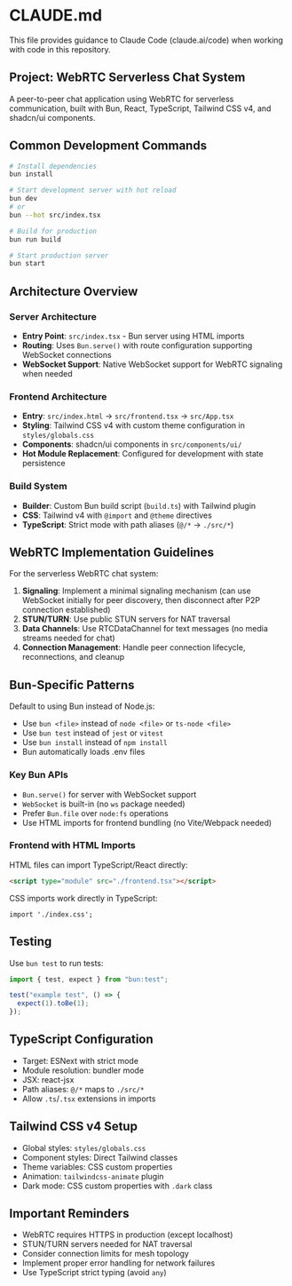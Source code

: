 # CLAUDE.md

This file provides guidance to Claude Code (claude.ai/code) when working with code in this repository.

## Project: WebRTC Serverless Chat System

A peer-to-peer chat application using WebRTC for serverless communication, built with Bun, React, TypeScript, Tailwind CSS v4, and shadcn/ui components.

## Common Development Commands

```bash
# Install dependencies
bun install

# Start development server with hot reload
bun dev
# or
bun --hot src/index.tsx

# Build for production
bun run build

# Start production server
bun start
```

## Architecture Overview

### Server Architecture
- **Entry Point**: `src/index.tsx` - Bun server using HTML imports
- **Routing**: Uses `Bun.serve()` with route configuration supporting WebSocket connections
- **WebSocket Support**: Native WebSocket support for WebRTC signaling when needed

### Frontend Architecture
- **Entry**: `src/index.html` → `src/frontend.tsx` → `src/App.tsx`
- **Styling**: Tailwind CSS v4 with custom theme configuration in `styles/globals.css`
- **Components**: shadcn/ui components in `src/components/ui/`
- **Hot Module Replacement**: Configured for development with state persistence

### Build System
- **Builder**: Custom Bun build script (`build.ts`) with Tailwind plugin
- **CSS**: Tailwind v4 with `@import` and `@theme` directives
- **TypeScript**: Strict mode with path aliases (`@/*` → `./src/*`)

## WebRTC Implementation Guidelines

For the serverless WebRTC chat system:

1. **Signaling**: Implement a minimal signaling mechanism (can use WebSocket initially for peer discovery, then disconnect after P2P connection established)
2. **STUN/TURN**: Use public STUN servers for NAT traversal
3. **Data Channels**: Use RTCDataChannel for text messages (no media streams needed for chat)
4. **Connection Management**: Handle peer connection lifecycle, reconnections, and cleanup

## Bun-Specific Patterns

Default to using Bun instead of Node.js:

- Use `bun <file>` instead of `node <file>` or `ts-node <file>`
- Use `bun test` instead of `jest` or `vitest`
- Use `bun install` instead of `npm install`
- Bun automatically loads .env files

### Key Bun APIs
- `Bun.serve()` for server with WebSocket support
- `WebSocket` is built-in (no `ws` package needed)
- Prefer `Bun.file` over `node:fs` operations
- Use HTML imports for frontend bundling (no Vite/Webpack needed)

### Frontend with HTML Imports

HTML files can import TypeScript/React directly:

```html
<script type="module" src="./frontend.tsx"></script>
```

CSS imports work directly in TypeScript:
```tsx
import './index.css';
```

## Testing

Use `bun test` to run tests:

```ts
import { test, expect } from "bun:test";

test("example test", () => {
  expect(1).toBe(1);
});
```

## TypeScript Configuration

- Target: ESNext with strict mode
- Module resolution: bundler mode
- JSX: react-jsx
- Path aliases: `@/*` maps to `./src/*`
- Allow `.ts`/`.tsx` extensions in imports

## Tailwind CSS v4 Setup

- Global styles: `styles/globals.css`
- Component styles: Direct Tailwind classes
- Theme variables: CSS custom properties
- Animation: `tailwindcss-animate` plugin
- Dark mode: CSS custom properties with `.dark` class

## Important Reminders

- WebRTC requires HTTPS in production (except localhost)
- STUN/TURN servers needed for NAT traversal
- Consider connection limits for mesh topology
- Implement proper error handling for network failures
- Use TypeScript strict typing (avoid `any`)